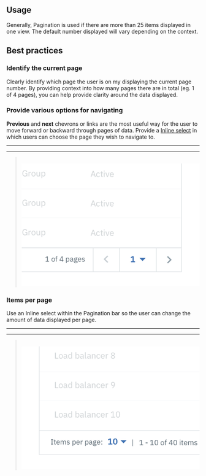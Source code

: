 ## Usage

Generally, Pagination is used if there are more than 25 items displayed in one view. The default number displayed will vary depending on the context.

## Best practices

### Identify the current page

Clearly identify which page the user is on my displaying the current page number. By providing context into how many pages there are in total (eg. 1 of 4 pages), you can help provide clarity around the data displayed.

### Provide various options for navigating

**Previous** and **next** chevrons or links are the most useful way for the user to move forward or backward through pages of data. Provide a [Inline select](/components/select) in which users can choose the page they wish to navigate to.

---
***
> 
![Pagination example](images/pagination-usage-1.png)

### Items per page

Use an Inline select within the Pagination bar so the user can change the amount of data displayed per page.

---
***
> 
![Pagination with small select](images/pagination-usage-2.png)
